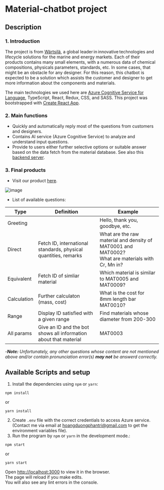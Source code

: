 # Material-chatbot project

## Description

### 1. Introduction

The project is from [Wärtsilä](https://www.wartsila.com/), a global leader in innovative technologies and lifecycle solutions for the marine and energy markets. Each of their products contains many small elements, with a numerous data of chemical compositions, physicals parameters, standards, etc. In some cases, that might be an obstacle for any designer. For this reason, this chatbot is expected to be a solution which assists the customer and designer to get more information about the components and materials.

The main technologies we used here are [Azure Cognitive Service for Language](https://learn.microsoft.com/en-us/azure/cognitive-services/language-service/), TypeScript, React, Redux, CSS, and SASS. This project was bootstrapped with [Create React App](https://github.com/facebook/create-react-app).

### 2. Main functions

- Quickly and automatically reply most of the questions from customers and designers.
- Contains AI service (Azure Cognitive Service) to analyze and understand input questions.
- Provide to users either further selective options or suitable answer based on the data fetch from the material database. See also this [backend server](https://github.com/hoangduong-coder/material-chatbot-backend).

### 3. Final products

- Visit our product [here](https://material-chatbot-vnteam.vercel.app/).

![image](https://user-images.githubusercontent.com/63698826/207586006-6da0eef4-827e-44b7-a671-b6d83d22f295.png)

- List of available questions:

| Type | Definition | Example |
| --- | --- | --- |
| Greeting | | Hello, thank you, goodbye, etc. |
| Direct | Fetch ID, international standards, physical quantities, remarks | What are the raw material and density of MAT0001 and MAT0002? <br> What are materials with Cr, Mn in?|
| Equivalent | Fetch ID of simliar material | Which material is similar to MAT0005 and MAT0009? |
| Calculation | Further calculaton (mass, cost) | What is the cost for 8mm length bar MAT0010? |
| Range | Display ID satisfied with a given range | Find materials whose diameter from 200-300 |
| All params | Give an ID and the bot shows all information about that material | MAT0003 |

-***Note:** Unfortunately, any other questions whose content are not mentioned above and/or contain pronunciation error(s) **may not** be answerd correctly.*

## Available Scripts and setup

1. Install the dependencies using `npm` or `yarn`:

```
npm install
```

or

```
yarn install
```

2. Create `.env` file with the correct credentials to access Azure service. (Contact me via email at hoangduongphantri@gmail.com to get the environment variables file).
3. Run the program by `npm` or `yarn` in the development mode.:

```
npm start
```

or

```
yarn start
```

Open [http://localhost:3000](http://localhost:3000) to view it in the browser.\
The page will reload if you make edits.\
You will also see any lint errors in the console.
